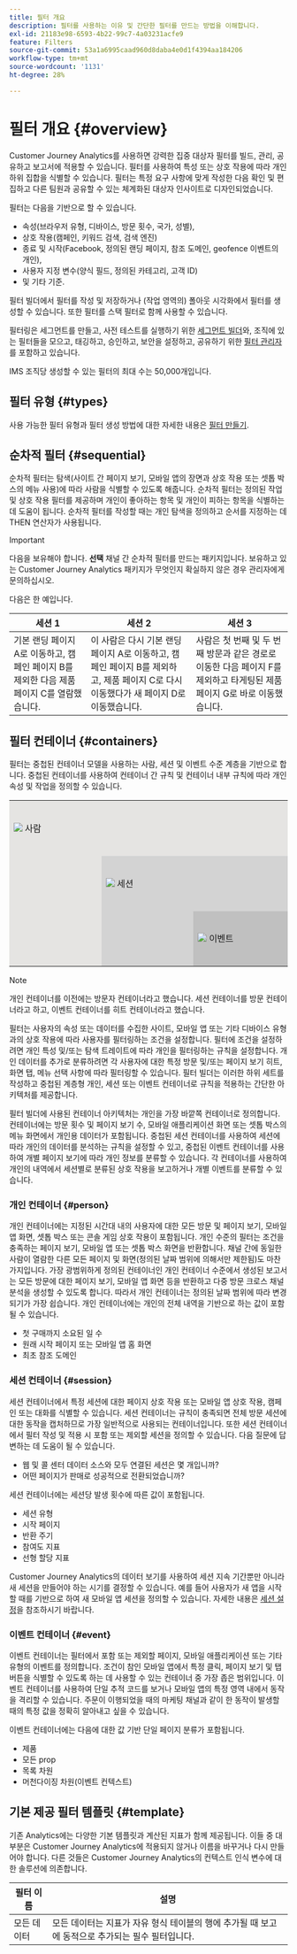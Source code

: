 ```yaml
---
title: 필터 개요
description: 필터를 사용하는 이유 및 간단한 필터를 만드는 방법을 이해합니다.
exl-id: 21183e98-6593-4b22-99c7-4a03231acfe9
feature: Filters
source-git-commit: 53a1a6995caad960d8daba4e0d1f4394aa184206
workflow-type: tm+mt
source-wordcount: '1131'
ht-degree: 28%

---
```



# 필터 개요 {#overview}

Customer Journey Analytics를 사용하면 강력한 집중 대상자 필터를 빌드, 관리, 공유하고 보고서에 적용할 수 있습니다. 필터를 사용하여 특성 또는 상호 작용에 따라 개인 하위 집합을 식별할 수 있습니다. 필터는 특정 요구 사항에 맞게 작성한 다음 확인 및 편집하고 다른 팀원과 공유할 수 있는 체계화된 대상자 인사이트로 디자인되었습니다.

필터는 다음을 기반으로 할 수 있습니다.

- 속성(브라우저 유형, 디바이스, 방문 횟수, 국가, 성별),
- 상호 작용(캠페인, 키워드 검색, 검색 엔진)
- 종료 및 시작(Facebook, 정의된 랜딩 페이지, 참조 도메인, geofence 이벤트의 개인),
- 사용자 지정 변수(양식 필드, 정의된 카테고리, 고객 ID)
- 및 기타 기준.

필터 빌더에서 필터를 작성 및 저장하거나 (작업 영역의) 폴아웃 시각화에서 필터를 생성할 수 있습니다. 또한 필터를 스택 필터로 함께 사용할 수 있습니다.

필터링은 세그먼트를 만들고, 사전 테스트를 실행하기 위한 [세그먼트 빌더](/help/components/filters/filter-builder.md)와, 조직에 있는 필터들을 모으고, 태깅하고, 승인하고, 보안을 설정하고, 공유하기 위한 [필터 관리자](/help/components/filters/manage-filters.md)를 포함하고 있습니다.

IMS 조직당 생성할 수 있는 필터의 최대 수는 50,000개입니다.

## 필터 유형 {#types}

사용 가능한 필터 유형과 필터 생성 방법에 대한 자세한 내용은 [필터 만들기](/help/components/filters/create-filters.md).

## 순차적 필터 {#sequential}

순차적 필터는 탐색(사이트 간 페이지 보기, 모바일 앱의 장면과 상호 작용 또는 셋톱 박스의 메뉴 사용)에 따라 사람을 식별할 수 있도록 해줍니다. 순차적 필터는 정의된 작업 및 상호 작용 필터를 제공하며 개인이 좋아하는 항목 및 개인이 피하는 항목을 식별하는 데 도움이 됩니다. 순차적 필터를 작성할 때는 개인 탐색을 정의하고 순서를 지정하는 데 THEN 연산자가 사용됩니다.

>[!IMPORTANT]
>
>다음을 보유해야 합니다. **선택** 채널 간 순차적 필터를 만드는 패키지입니다. 보유하고 있는 Customer Journey Analytics 패키지가 무엇인지 확실하지 않은 경우 관리자에게 문의하십시오.

다음은 한 예입니다.

| 세션 1 | 세션 2 | 세션 3 |
| --- | --- | --- |
| 기본 랜딩 페이지 A로 이동하고, 캠페인 페이지 B를 제외한 다음 제품 페이지 C를 열람했습니다. | 이 사람은 다시 기본 랜딩 페이지 A로 이동하고, 캠페인 페이지 B를 제외하고, 제품 페이지 C로 다시 이동했다가 새 페이지 D로 이동했습니다. | 사람은 첫 번째 및 두 번째 방문과 같은 경로로 이동한 다음 페이지 F를 제외하고 타게팅된 제품 페이지 G로 바로 이동했습니다. |

## 필터 컨테이너 {#containers}

필터는 중첩된 컨테이너 모델을 사용하는 사람, 세션 및 이벤트 수준 계층을 기반으로 합니다. 중첩된 컨테이너를 사용하여 컨테이너 간 규칙 및 컨테이너 내부 규칙에 따라 개인 속성 및 작업을 정의할 수 있습니다.


<table style="table-layout: fixed; border: none;">

<tr>
<td style="background-color: #E5E4E2;" colspan="3" width="200" height="100"><img src="https://spectrum.adobe.com/static/icons/workflow_18/Smock_User_18_N.svg"/> 사람</td>
</tr>

<tr>
<td style="background-color: #E5E4E2;" width="200"></td>
<td style="background-color: #D3D3D3;" colspan="2" width="200" height="100"><img src="https://spectrum.adobe.com/static/icons/workflow_18/Smock_Visit_18_N.svg"/> 세션</td>
</tr>

<tr>
<td style="background-color: #E5E4E2;" width="200" height="100"></td>
<td style="background-color: #D3D3D3;" width="200" height="100"></td>
<td style="background-color: #C0C0C0;" width="200" height="100" colspan="1"><img src="https://spectrum.adobe.com/static/icons/workflow_18/Smock_Events_18_N.svg"/> 이벤트</td>
</tr>
</table>

>[!NOTE]
>개인 컨테이너를 이전에는 방문자 컨테이너라고 했습니다. 세션 컨테이너를 방문 컨테이너라고 하고, 이벤트 컨테이너를 히트 컨테이너라고 했습니다.

필터는 사용자의 속성 또는 데이터를 수집한 사이트, 모바일 앱 또는 기타 디바이스 유형과의 상호 작용에 따라 사용자를 필터링하는 조건을 설정합니다. 필터에 조건을 설정하려면 개인 특성 및/또는 탐색 트레이트에 따라 개인을 필터링하는 규칙을 설정합니다. 개인 데이터를 추가로 분류하려면 각 사용자에 대한 특정 방문 및/또는 페이지 보기 히트, 화면 탭, 메뉴 선택 사항에 따라 필터링할 수 있습니다. 필터 빌더는 이러한 하위 세트를 작성하고 중첩된 계층형 개인, 세션 또는 이벤트 컨테이너로 규칙을 적용하는 간단한 아키텍처를 제공합니다.

필터 빌더에 사용된 컨테이너 아키텍처는 개인을 가장 바깥쪽 컨테이너로 정의합니다. 컨테이너에는 방문 횟수 및 페이지 보기 수, 모바일 애플리케이션 화면 또는 셋톱 박스의 메뉴 화면에서 개인용 데이터가 포함됩니다. 중첩된 세션 컨테이너를 사용하여 세션에 따라 개인의 데이터를 분석하는 규칙을 설정할 수 있고, 중첩된 이벤트 컨테이너를 사용하여 개별 페이지 보기에 따라 개인 정보를 분류할 수 있습니다. 각 컨테이너를 사용하여 개인의 내역에서 세션별로 분류된 상호 작용을 보고하거나 개별 이벤트를 분류할 수 있습니다.

### 개인 컨테이너 {#person}

개인 컨테이너에는 지정된 시간대 내의 사용자에 대한 모든 방문 및 페이지 보기, 모바일 앱 화면, 셋톱 박스 또는 콘솔 게임 상호 작용이 포함됩니다. 개인 수준의 필터는 조건을 충족하는 페이지 보기, 모바일 앱 또는 셋톱 박스 화면을 반환합니다. 채널 간에 동일한 사람이 열람한 다른 모든 페이지 및 화면(정의된 날짜 범위에 의해서만 제한됨)도 마찬가지입니다. 가장 광범위하게 정의된 컨테이너인 개인 컨테이너 수준에서 생성된 보고서는 모든 방문에 대한 페이지 보기, 모바일 앱 화면 등을 반환하고 다중 방문 크로스 채널 분석을 생성할 수 있도록 합니다. 따라서 개인 컨테이너는 정의된 날짜 범위에 따라 변경되기가 가장 쉽습니다.
개인 컨테이너에는 개인의 전체 내역을 기반으로 하는 값이 포함될 수 있습니다.

- 첫 구매까지 소요된 일 수
- 원래 시작 페이지 또는 모바일 앱 홈 화면
- 최초 참조 도메인

### 세션 컨테이너 {#session}

세션 컨테이너에서 특정 세션에 대한 페이지 상호 작용 또는 모바일 앱 상호 작용, 캠페인 또는 대화를 식별할 수 있습니다. 세션 컨테이너는 규칙이 충족되면 전체 방문 세션에 대한 동작을 캡처하므로 가장 일반적으로 사용되는 컨테이너입니다. 또한 세션 컨테이너에서 필터 작성 및 적용 시 포함 또는 제외할 세션을 정의할 수 있습니다. 다음 질문에 답변하는 데 도움이 될 수 있습니다.

- 웹 및 콜 센터 데이터 소스와 모두 연결된 세션은 몇 개입니까?
- 어떤 페이지가 판매로 성공적으로 전환되었습니까?

세션 컨테이너에는 세션당 발생 횟수에 따른 값이 포함됩니다.

- 세션 유형
- 시작 페이지
- 반환 주기
- 참여도 지표
- 선형 할당 지표

Customer Journey Analytics의 데이터 보기를 사용하여 세션 지속 기간뿐만 아니라 새 세션을 만들어야 하는 시기를 결정할 수 있습니다. 예를 들어 사용자가 새 앱을 시작할 때를 기반으로 하여 새 모바일 앱 세션을 정의할 수 있습니다. 자세한 내용은 [세션 설정](/help/data-views/session-settings.md)을 참조하시기 바랍니다.

### 이벤트 컨테이너 {#event}

이벤트 컨테이너는 필터에서 포함 또는 제외할 페이지, 모바일 애플리케이션 또는 기타 유형의 이벤트를 정의합니다. 조건이 참인 모바일 앱에서 특정 클릭, 페이지 보기 및 탭 버튼을 식별할 수 있도록 하는 데 사용할 수 있는 컨테이너 중 가장 좁은 범위입니다. 이벤트 컨테이너를 사용하여 단일 추적 코드를 보거나 모바일 앱의 특정 영역 내에서 동작을 격리할 수 있습니다. 주문이 이행되었을 때의 마케팅 채널과 같이 한 동작이 발생할 때의 특정 값을 정확히 알아내고 싶을 수 있습니다.

이벤트 컨테이너에는 다음에 대한 값 기반 단일 페이지 분류가 포함됩니다.

- 제품
- 모든 prop
- 목록 차원
- 머천다이징 차원(이벤트 컨텍스트)

## 기본 제공 필터 템플릿 {#template}

기존 Analytics에는 다양한 기본 템플릿과 계산된 지표가 함께 제공됩니다. 이들 중 대부분은 Customer Journey Analytics에 적용되지 않거나 이름을 바꾸거나 다시 만들어야 합니다. 다른 것들은 Customer Journey Analytics의 컨텍스트 인식 변수에 대한 솔루션에 의존합니다.

| 필터 이름 | 설명 |
| --- | --- |
| 모든 데이터 | 모든 데이터는 지표가 자유 형식 테이블의 행에 추가될 때 보고에 동적으로 추가되는 필수 필터입니다. |
